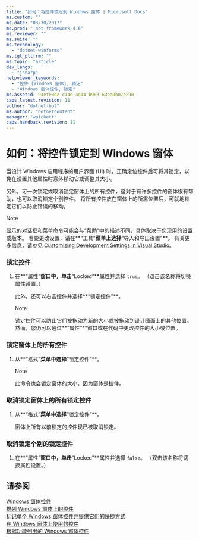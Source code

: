 ```yaml
---
title: "如何：将控件锁定到 Windows 窗体 | Microsoft Docs"
ms.custom: ""
ms.date: "03/30/2017"
ms.prod: ".net-framework-4.6"
ms.reviewer: ""
ms.suite: ""
ms.technology: 
  - "dotnet-winforms"
ms.tgt_pltfrm: ""
ms.topic: "article"
dev_langs: 
  - "jsharp"
helpviewer_keywords: 
  - "控件 [Windows 窗体], 锁定"
  - "Windows 窗体控件, 锁定"
ms.assetid: 94efe0d2-c14e-4d14-b903-63ea9b07e290
caps.latest.revision: 11
author: "dotnet-bot"
ms.author: "dotnetcontent"
manager: "wpickett"
caps.handback.revision: 11
---
```

# 如何：将控件锁定到 Windows 窗体
当设计 Windows 应用程序的用户界面 \(UI\) 时，正确定位控件后可将其锁定，以免在设置其他属性时意外移动它或调整其大小。  
  
 另外，可一次锁定或取消锁定窗体上的所有控件，这对于有许多控件的窗体很有帮助，也可以取消锁定个别控件。  将所有控件放在窗体上的所需位置后，可就地锁定它们以防止错误的移动。  
  
> [!NOTE]
>  显示的对话框和菜单命令可能会与“帮助”中的描述不同，具体取决于您现用的设置或版本。  若要更改设置，请在**“工具”**菜单上选择**“导入和导出设置”**。  有关更多信息，请参见 [Customizing Development Settings in Visual Studio](http://msdn.microsoft.com/zh-cn/22c4debb-4e31-47a8-8f19-16f328d7dcd3)。  
  
### 锁定控件  
  
1.  在**“属性”**窗口中，单击**“Locked”**属性并选择 `true`。  （双击该名称将切换属性设置。）  
  
     此外，还可以右击控件并选择**“锁定控件”**。  
  
    > [!NOTE]
    >  锁定控件可以防止它们被拖动为新的大小或被拖动到设计图面上的其他位置。  然而，您仍可以通过**“属性”**窗口或在代码中更改控件的大小或位置。  
  
### 锁定窗体上的所有控件  
  
1.  从**“格式”**菜单中选择**“锁定控件”**。  
  
    > [!NOTE]
    >  此命令也会锁定窗体的大小，因为窗体是控件。  
  
### 取消锁定窗体上的所有锁定控件  
  
1.  从**“格式”**菜单中选择**“锁定控件”**。  
  
     窗体上所有以前锁定的控件现已被取消锁定。  
  
### 取消锁定个别的锁定控件  
  
1.  在**“属性”**窗口中，单击**“Locked”**属性并选择 `false`。  （双击该名称将切换属性设置。）  
  
## 请参阅  
 [Windows 窗体控件](../../../../docs/framework/winforms/controls/index.md)   
 [排列 Windows 窗体上的控件](../../../../docs/framework/winforms/controls/arranging-controls-on-windows-forms.md)   
 [标记单个 Windows 窗体控件并提供它们的快捷方式](../../../../docs/framework/winforms/controls/labeling-individual-windows-forms-controls-and-providing-shortcuts-to-them.md)   
 [在 Windows 窗体上使用的控件](../../../../docs/framework/winforms/controls/controls-to-use-on-windows-forms.md)   
 [根据功能列出的 Windows 窗体控件](../../../../docs/framework/winforms/controls/windows-forms-controls-by-function.md)